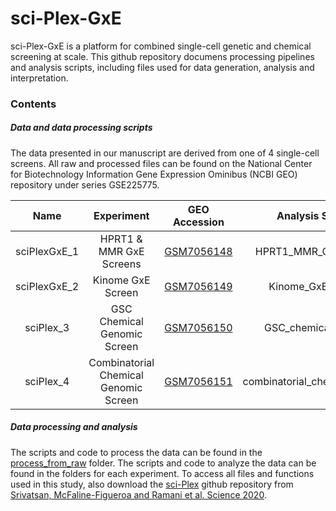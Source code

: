 # sci-Plex-GxE
sci-Plex-GxE is a platform for combined single-cell genetic and chemical screening at scale. This github repository documens processing pipelines and analysis scripts, including files used for data generation, analysis and interpretation.

### Contents

##### Data and data processing scripts
The data presented in our manuscript are derived from one of 4 single-cell screens. All raw and processed files can be found on the National Center for Biotechnology Information Gene Expression Ominibus (NCBI GEO) repository under series GSE225775.

| Name        | Experiment           |GEO Accession  | Analysis Scripts |
| :-------------: |:-----------:| :----:| :---:|
| sciPlexGxE_1      | HPRT1 & MMR  GxE Screens| [GSM7056148](https://www.ncbi.nlm.nih.gov/geo/query/acc.cgi?acc=GSM7056148)| HPRT1_MMR_GxE_screen|
| sciPlexGxE_2| Kinome GxE Screen      |  [GSM7056149](https://www.ncbi.nlm.nih.gov/geo/query/acc.cgi?acc=GSM7056149) | Kinome_GxE_screen|
| sciPlex_3 | GSC Chemical Genomic Screen      | [GSM7056150](https://www.ncbi.nlm.nih.gov/geo/query/acc.cgi?acc=GSM7056150) | GSC_chemical_screen |
| sciPlex_4 | Combinatorial Chemical Genomic Screen      | [GSM7056151](https://www.ncbi.nlm.nih.gov/geo/query/acc.cgi?acc=GSM7056151)| combinatorial_chemical_screen |

##### Data processing and analysis
The scripts and code to process the data can be found in the [process\_from_raw](https://github.com/cole-trapnell-lab/sci-Plex-GxE/tree/main/process_from_raw) folder. The scripts and code to analyze the data can be found in the folders for each experiment. To access all files and functions used in this study, also download the [sci-Plex](https://github.com/cole-trapnell-lab/sci-plex) github repository from [Srivatsan, McFaline-Figueroa and Ramani et al. Science 2020](https://www.science.org/doi/10.1126/science.aax6234?url_ver=Z39.88-2003&rfr_id=ori:rid:crossref.org&rfr_dat=cr_pub%20%200pubmed).
